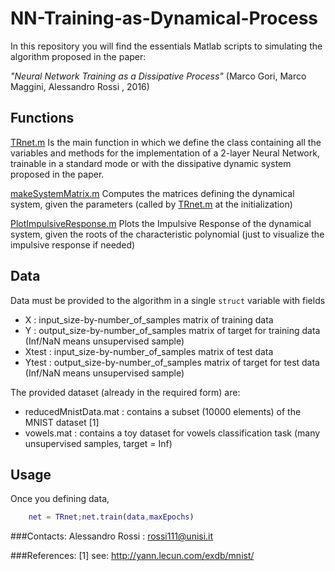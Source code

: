 # NN-Training-as-Dynamical-Process
In this repository you will find the essentials Matlab scripts to simulating the algorithm proposed in the paper:

_"Neural Network Training as a Dissipative Process"_    (Marco Gori, Marco Maggini, Alessandro Rossi , 2016) 


## Functions

[TRnet.m](https://github.com/alered87/NN-Training-as-Dynamical-Process/blob/master/TRnet.m)
Is the main function in which we define the class containing all the variables and methods for the implementation of a 2-layer Neural Network, trainable in a standard mode or with the dissipative dynamic system proposed in the paper.

[makeSystemMatrix.m](https://github.com/alered87/NN-Training-as-Dynamical-Process/blob/master/makeSystemMatrix.m) 
Computes the matrices defining the dynamical system, given the parameters (called by [TRnet.m](https://github.com/alered87/NN-Training-as-Dynamical-Process/blob/master/TRnet.m) at the initialization)

[PlotImpulsiveResponse.m](https://github.com/alered87/NN-Training-as-Dynamical-Process/blob/master/PlotImpulsiveResponse.m) 
Plots the Impulsive Response of the dynamical system, given the roots of the characteristic polynomial (just to visualize the impulsive response if needed)


## Data

Data must be provided to the algorithm in a single `struct` variable with fields
* X : input_size-by-number_of_samples matrix of training data
* Y : output_size-by-number_of_samples matrix of target for training data (Inf/NaN means unsupervised sample)
* Xtest : input_size-by-number_of_samples matrix of test data
* Ytest : output_size-by-number_of_samples matrix of target for test data (Inf/NaN means unsupervised sample)

The provided dataset (already in the required form) are:
* reducedMnistData.mat : contains a subset (10000 elements) of the MNIST dataset [1]
* vowels.mat : contains a toy dataset for vowels classification task (many unsupervised samples, target = Inf)


## Usage 

Once you defining data, 
```matlab
    net = TRnet;net.train(data,maxEpochs)
```



###Contacts: 
Alessandro Rossi : rossi111@unisi.it

###References:
[1] see: http://yann.lecun.com/exdb/mnist/
